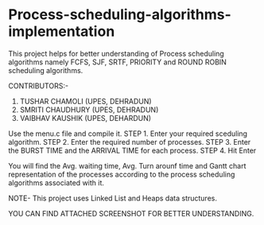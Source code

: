 # Process-scheduling-algorithms-implementation

This project helps for better understanding of Process scheduling algorithms namely FCFS, SJF, SRTF, PRIORITY and ROUND ROBIN scheduling algorithms.

CONTRIBUTORS:-

 1. TUSHAR CHAMOLI (UPES, DEHRADUN)
 2. SMRITI CHAUDHURY (UPES, DEHRADUN)
 3. VAIBHAV KAUSHIK (UPES, DEHARDUN)

Use the menu.c file and compile it.
STEP 1. Enter your required sceduling algorithm.
STEP 2. Enter the required number of processes.
STEP 3. Enter the BURST TIME and the ARRIVAL TIME for each process.
STEP 4. Hit Enter

You will find the Avg. waiting time, Avg. Turn arounf time and Gantt chart representation of the processes according to the process scheduling algorithms associated with it. 

NOTE- This project uses Linked List and Heaps data structures.

YOU CAN FIND ATTACHED SCREENSHOT FOR BETTER UNDERSTANDING.


